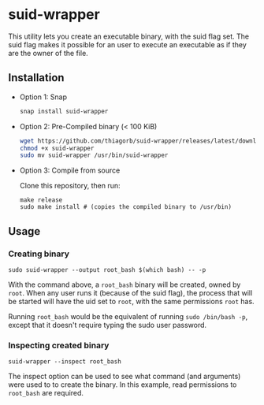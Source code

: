 # suid-wrapper

This utility lets you create an executable binary, with the suid flag set.
The suid flag makes it possible for an user to execute an executable as
if they are the owner of the file.

## Installation

- Option 1: Snap

    ```bash
    snap install suid-wrapper
    ```

- Option 2: Pre-Compiled binary (< 100 KiB)

    ```bash
    wget https://github.com/thiagorb/suid-wrapper/releases/latest/download/suid-wrapper -O suid-wrapper
    chmod +x suid-wrapper
    sudo mv suid-wrapper /usr/bin/suid-wrapper
    ```

- Option 3: Compile from source

    Clone this repository, then run:
    ```
    make release
    sudo make install # (copies the compiled binary to /usr/bin)
    ```

## Usage

### Creating binary

    sudo suid-wrapper --output root_bash $(which bash) -- -p

  With the command above, a `root_bash` binary will be created, owned by `root`. When any user runs it (because of the suid flag), the process that will be started will have the uid set to `root`, with the same permissions `root` has.

  Running `root_bash` would be the equivalent of running `sudo /bin/bash -p`, except that it doesn't require typing the sudo user password.

### Inspecting created binary

    suid-wrapper --inspect root_bash

The inspect option can be used to see what command (and arguments) were used to to create the binary. In this example, read permissions to `root_bash` are required.
